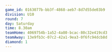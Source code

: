 ```yaml
---
game_id: 0163077b-bb3f-4868-aeb7-8d7d55de03b9
division: U10
round: 7
day: Saturday
time: 8.30am
teamHome: 4069754b-1a52-4a80-bcac-80c32e419cd3
teamAway: 13e9fb3c-07c2-42a1-9ea3-0f6fc94dcb8d
diamond: 1
---
```

